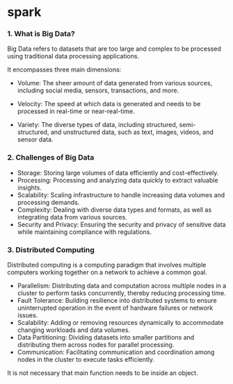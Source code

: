 # spark

### 1. What is Big Data?
Big Data refers to datasets that are too large and complex to be processed using traditional data processing applications. 

It encompasses three main dimensions:

- Volume: The sheer amount of data generated from various sources, including social media, sensors, transactions, and more.

- Velocity: The speed at which data is generated and needs to be processed in real-time or near-real-time.

- Variety: The diverse types of data, including structured, semi-structured, and unstructured data, such as text, images, videos, and sensor data.

### 2. Challenges of Big Data
- Storage: Storing large volumes of data efficiently and cost-effectively.
- Processing: Processing and analyzing data quickly to extract valuable insights.
- Scalability: Scaling infrastructure to handle increasing data volumes and processing demands.
- Complexity: Dealing with diverse data types and formats, as well as integrating data from various sources.
- Security and Privacy: Ensuring the security and privacy of sensitive data while maintaining compliance with regulations.

### 3. Distributed Computing
Distributed computing is a computing paradigm that involves multiple computers working together on a network to achieve a common goal. 

- Parallelism: Distributing data and computation across multiple nodes in a cluster to perform tasks concurrently, thereby reducing processing time.
- Fault Tolerance: Building resilience into distributed systems to ensure uninterrupted operation in the event of hardware failures or network issues.
- Scalability: Adding or removing resources dynamically to accommodate changing workloads and data volumes.
- Data Partitioning: Dividing datasets into smaller partitions and distributing them across nodes for parallel processing.
- Communication: Facilitating communication and coordination among nodes in the cluster to execute tasks efficiently.






It is not necessary that main function needs to be inside an object.
